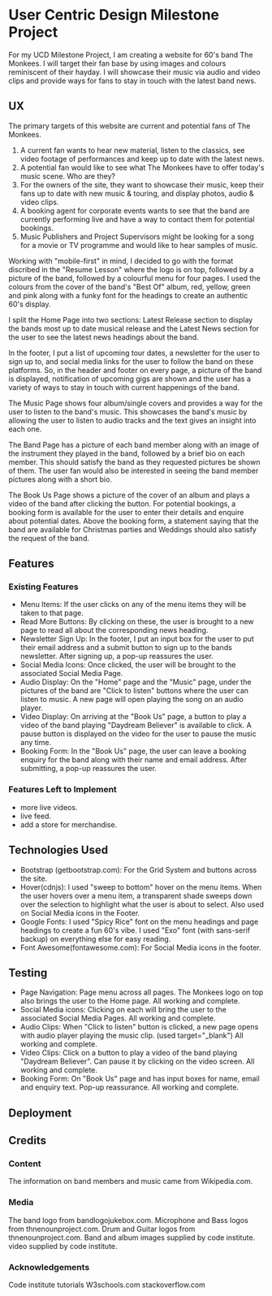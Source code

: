 # User Centric Design Milestone Project
For my UCD Milestone Project, I am creating a website for 60's band The Monkees.  I will target their fan base 
by using images and colours reminiscent of their hayday.  I will showcase their music via audio 
and video clips and provide ways for fans to stay in touch with the latest band news.

## UX
The primary targets of this website are current and potential fans of The Monkees. 

1. A current fan wants to hear new material, listen to the classics, see video footage of performances and keep up to date with the latest news.
2. A potential fan would like to see what The Monkees have to offer today's music scene. Who are they?
3. For the owners of the site, they want to showcase their music, keep their fans up to date with new music & touring, and display photos, audio & video clips.
4. A booking agent for corporate events wants to see that the band are currently performing live and have a way to contact them for potential bookings.
5. Music Publishers and Project Supervisors might be looking for a song for a movie or TV programme and would like to hear samples of music.

Working with "mobile-first" in mind, I decided to go with the format discribed in the "Resume Lesson" where the logo is on top, followed by a picture of the band, followed by a colourful menu for four pages. 
I used the colours from the cover of the band's "Best Of" album, red, yellow, green and pink along with a funky font for the headings to create an authentic 60's display.

I split the Home Page into two sections: Latest Release section to display the bands most up to date musical release and the Latest News section for the user to see the latest news headings about the band.

In the footer, I put a list of upcoming tour dates, a newsletter for the user to sign up to, and social media links for the user to follow the band on these platforms. So, in the header and footer on every page, a picture of the band is displayed, notification of upcoming gigs are shown and the user has a variety of ways to stay in touch with current happenings of the band.

The Music Page shows four album/single covers and provides a way for the user to listen to the band's music. This showcases the band's music by allowing the user to listen to audio tracks and the text gives an insight into each one.

The Band Page has a picture of each band member along with an image of the instrument they played in the band, followed by a brief bio on each member. This should satisfy the band as they requested pictures be shown of them. The user fan would also be interested in seeing the band member pictures along with a short bio.

The Book Us Page shows a picture of the cover of an album and plays a video of the band after clicking the button. For potential bookings, a booking form is available for the user to enter their details and enquire about potential dates. Above the booking form, a statement saying that the band are available for Christmas parties and Weddings should also satisfy the request of the band.

## Features
### Existing Features
- Menu Items: If the user clicks on any of the menu items they will be taken to that page.
- Read More Buttons: By clicking on these, the user is brought to a new page to read all about the corresponding news heading.
- Newsletter Sign Up: In the footer, I put an input box for the user to put their email address and a submit button to sign up to the bands newsletter. After signing up, a pop-up reassures the user.
- Social Media Icons: Once clicked, the user will be brought to the associated Social Media Page.
- Audio Display: On the "Home" page and the "Music" page, under the pictures of the band are "Click to listen" buttons where the user can listen to music. A new page will open playing the song on an audio player.
- Video Display: On arriving at the "Book Us" page, a button to play a video of the band playing "Daydream Believer" is available to click. A pause button is displayed on the video for the user to pause the music any time.
- Booking Form: In the "Book Us" page, the user can leave a booking enquiry for the band along with their name and email address. After submitting, a pop-up reassures the user.

### Features Left to Implement
- more live videos.
- live feed.
- add a store for merchandise.

## Technologies Used
- Bootstrap (getbootstrap.com): For the Grid System and buttons across the site.
- Hover(cdnjs): I used "sweep to bottom" hover on the menu items.  When the user hovers over a menu item, a transparent shade sweeps down over the selection to highlight what the user is about to select.  Also used on Social Media icons in the Footer.
- Google Fonts: I used "Spicy Rice" font on the menu headings and page headings to create a fun 60's vibe.  I used "Exo" font (with sans-serif backup) on everything else for easy reading.
- Font Awesome(fontawesome.com): For Social Media icons in the footer.

## Testing
- Page Navigation: Page menu across all pages.  The Monkees logo on top also brings the user to the Home page. All working and complete.
- Social Media icons: Clicking on each will bring the user to the associated Social Media Pages. All working and complete.
- Audio Clips: When "Click to listen" button is clicked, a new page opens with audio player playing the music clip. (used target="_blank") All working and complete.
- Video Clips: Click on a button to play a video of the band playing "Daydream Believer".  Can pause it by clicking on the video screen. All working and complete.
- Booking Form: On "Book Us" page and has input boxes for name, email and enquiry text. Pop-up reassurance. All working and complete.

## Deployment

## Credits
### Content
The information on band members and music came from Wikipedia.com.

### Media
The band logo from bandlogojukebox.com.
Microphone and Bass logos from thnenounproject.com.
Drum and Guitar logos from thnenounproject.com.
Band and album images supplied by code institute.
video supplied by code institute.

### Acknowledgements
Code institute tutorials
W3schools.com
stackoverflow.com